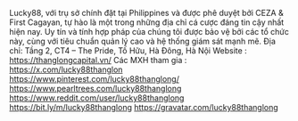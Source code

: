 Lucky88, với trụ sở chính đặt tại Philippines và được phê duyệt bởi CEZA & First Cagayan, tự hào là một trong những địa chỉ cá cược đáng tin cậy nhất hiện nay. Uy tín và tính hợp pháp của chúng tôi được bảo vệ bởi các tổ chức này, cùng với tiêu chuẩn quản lý cao và hệ thống giám sát mạnh mẽ.
Địa chỉ: Tầng 2, CT4 – The Pride, Tố Hữu, Hà Đông, Hà Nội
Website : https://thanglongcapital.vn/
Các MXH tham gia : 
https://x.com/lucky88thanglon
https://www.pinterest.com/lucky88thanglong/
https://www.pearltrees.com/lucky88thanglong
https://www.reddit.com/user/lucky88thanglong
https://bit.ly/m/lucky88thanglong
https://gravatar.com/lucky88thanglong

